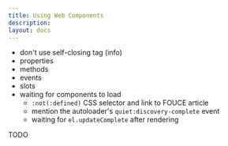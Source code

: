 ```yaml
---
title: Using Web Components
description:
layout: docs
---
```


- don't use self-closing tag (info)
- properties
- methods
- events
- slots
- waiting for components to load
  - `:not(:defined)` CSS selector and link to FOUCE article
  - mention the autoloader's `quiet:discovery-complete` event
  - waiting for `el.updateComplete` after rendering

TODO
